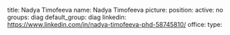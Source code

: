 title: Nadya Timofeeva
name: Nadya Timofeeva
picture: 
position: 
active: no
groups: diag
default_group: diag
linkedin: https://www.linkedin.com/in/nadya-timofeeva-phd-58745810/
office: 
type: 
